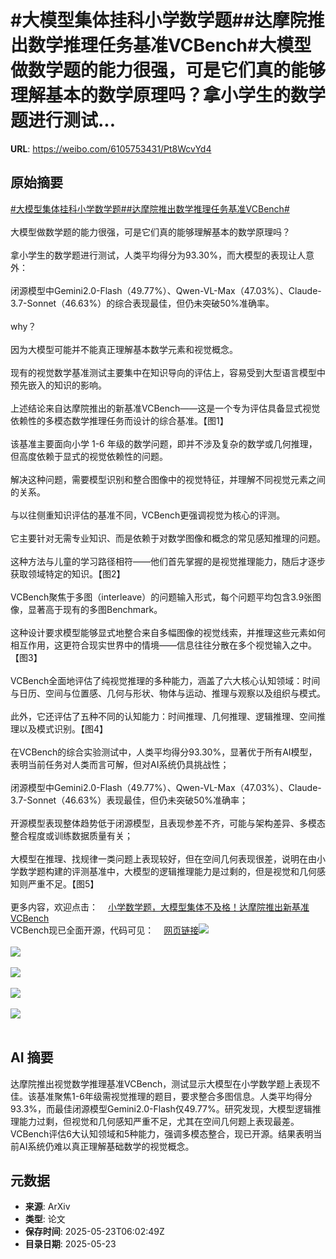 # #大模型集体挂科小学数学题##达摩院推出数学推理任务基准VCBench#大模型做数学题的能力很强，可是它们真的能够理解基本的数学原理吗？拿小学生的数学题进行测试...

**URL**: https://weibo.com/6105753431/Pt8WcvYd4

## 原始摘要

<a href="https://m.weibo.cn/search?containerid=231522type%3D1%26t%3D10%26q%3D%23%E5%A4%A7%E6%A8%A1%E5%9E%8B%E9%9B%86%E4%BD%93%E6%8C%82%E7%A7%91%E5%B0%8F%E5%AD%A6%E6%95%B0%E5%AD%A6%E9%A2%98%23&amp;extparam=%23%E5%A4%A7%E6%A8%A1%E5%9E%8B%E9%9B%86%E4%BD%93%E6%8C%82%E7%A7%91%E5%B0%8F%E5%AD%A6%E6%95%B0%E5%AD%A6%E9%A2%98%23" data-hide=""><span class="surl-text">#大模型集体挂科小学数学题#</span></a><a href="https://m.weibo.cn/search?containerid=231522type%3D1%26t%3D10%26q%3D%23%E8%BE%BE%E6%91%A9%E9%99%A2%E6%8E%A8%E5%87%BA%E6%95%B0%E5%AD%A6%E6%8E%A8%E7%90%86%E4%BB%BB%E5%8A%A1%E5%9F%BA%E5%87%86VCBench%23&amp;extparam=%23%E8%BE%BE%E6%91%A9%E9%99%A2%E6%8E%A8%E5%87%BA%E6%95%B0%E5%AD%A6%E6%8E%A8%E7%90%86%E4%BB%BB%E5%8A%A1%E5%9F%BA%E5%87%86VCBench%23" data-hide=""><span class="surl-text">#达摩院推出数学推理任务基准VCBench#</span></a><br><br>大模型做数学题的能力很强，可是它们真的能够理解基本的数学原理吗？<br><br>拿小学生的数学题进行测试，人类平均得分为93.30%，而大模型的表现让人意外：<br><br>闭源模型中Gemini2.0-Flash（49.77%）、Qwen-VL-Max（47.03%）、Claude-3.7-Sonnet（46.63%）的综合表现最佳，但仍未突破50%准确率。<br><br>why？<br><br>因为大模型可能并不能真正理解基本数学元素和视觉概念。<br><br>现有的视觉数学基准测试主要集中在知识导向的评估上，容易受到大型语言模型中预先嵌入的知识的影响。<br><br>上述结论来自达摩院推出的新基准VCBench——这是一个专为评估具备显式视觉依赖性的多模态数学推理任务而设计的综合基准。【图1】<br><br>该基准主要面向小学 1-6 年级的数学问题，即并不涉及复杂的数学或几何推理，但高度依赖于显式的视觉依赖性的问题。<br><br>解决这种问题，需要模型识别和整合图像中的视觉特征，并理解不同视觉元素之间的关系。<br><br>与以往侧重知识评估的基准不同，VCBench更强调视觉为核心的评测。<br><br>它主要针对无需专业知识、而是依赖于对数学图像和概念的常见感知推理的问题。<br><br>这种方法与儿童的学习路径相符——他们首先掌握的是视觉推理能力，随后才逐步获取领域特定的知识。【图2】<br><br>VCBench聚焦于多图（interleave）的问题输入形式，每个问题平均包含3.9张图像，显著高于现有的多图Benchmark。<br><br>这种设计要求模型能够显式地整合来自多幅图像的视觉线索，并推理这些元素如何相互作用，这更符合现实世界中的情境——信息往往分散在多个视觉输入之中。【图3】<br><br>VCBench全面地评估了纯视觉推理的多种能力，涵盖了六大核心认知领域：时间与日历、空间与位置感、几何与形状、物体与运动、推理与观察以及组织与模式。<br><br>此外，它还评估了五种不同的认知能力：时间推理、几何推理、逻辑推理、空间推理以及模式识别。【图4】<br><br>在VCBench的综合实验测试中，人类平均得分93.30%，显著优于所有AI模型，表明当前任务对人类而言可解，但对AI系统仍具挑战性；<br><br>闭源模型中Gemini2.0-Flash（49.77%）、Qwen-VL-Max（47.03%）、Claude-3.7-Sonnet（46.63%）表现最佳，但仍未突破50%准确率；<br><br>开源模型表现整体趋势低于闭源模型，且表现参差不齐，可能与架构差异、多模态整合程度或训练数据质量有关；<br><br>大模型在推理、找规律一类问题上表现较好，但在空间几何表现很差，说明在由小学数学题构建的评测基准中，大模型的逻辑推理能力是过剩的，但是视觉和几何感知则严重不足。【图5】<br><br>更多内容，欢迎点击：<a href="https://weibo.cn/sinaurl?u=https%3A%2F%2Fmp.weixin.qq.com%2Fs%2FzpEE6XCZniwwn5yErHK7ag" data-hide=""><span class="url-icon"><img style="width: 1rem;height: 1rem" src="https://h5.sinaimg.cn/upload/2015/09/25/3/timeline_card_small_web_default.png" referrerpolicy="no-referrer"></span><span class="surl-text">小学数学题，大模型集体不及格！达摩院推出新基准VCBench</span></a><br>VCBench现已全面开源，代码可见：<a href="https://weibo.cn/sinaurl?u=https%3A%2F%2Fgithub.com%2Falibaba-damo-academy%2FVCBench" data-hide=""><span class="url-icon"><img style="width: 1rem;height: 1rem" src="https://h5.sinaimg.cn/upload/2015/09/25/3/timeline_card_small_web_default.png" referrerpolicy="no-referrer"></span><span class="surl-text">网页链接</span></a><img style="" src="https://tvax3.sinaimg.cn/large/006Fd7o3ly1i1pd8iu3ijj30zk0pj7wh.jpg" referrerpolicy="no-referrer"><br><br><img style="" src="https://tvax4.sinaimg.cn/large/006Fd7o3ly1i1pd8k653uj30zk0qxau0.jpg" referrerpolicy="no-referrer"><br><br><img style="" src="https://tvax3.sinaimg.cn/large/006Fd7o3ly1i1pd8mdqhcj30zk09uwr3.jpg" referrerpolicy="no-referrer"><br><br><img style="" src="https://tvax2.sinaimg.cn/large/006Fd7o3ly1i1pd8ppx2sj30zh0c4woh.jpg" referrerpolicy="no-referrer"><br><br><img style="" src="https://tvax1.sinaimg.cn/large/006Fd7o3ly1i1pd8s3u7mj30zk0c3ked.jpg" referrerpolicy="no-referrer"><br><br>

## AI 摘要

达摩院推出视觉数学推理基准VCBench，测试显示大模型在小学数学题上表现不佳。该基准聚焦1-6年级需视觉推理的题目，要求整合多图信息。人类平均得分93.3%，而最佳闭源模型Gemini2.0-Flash仅49.77%。研究发现，大模型逻辑推理能力过剩，但视觉和几何感知严重不足，尤其在空间几何题上表现最差。VCBench评估6大认知领域和5种能力，强调多模态整合，现已开源。结果表明当前AI系统仍难以真正理解基础数学的视觉概念。

## 元数据

- **来源**: ArXiv
- **类型**: 论文
- **保存时间**: 2025-05-23T06:02:49Z
- **目录日期**: 2025-05-23

